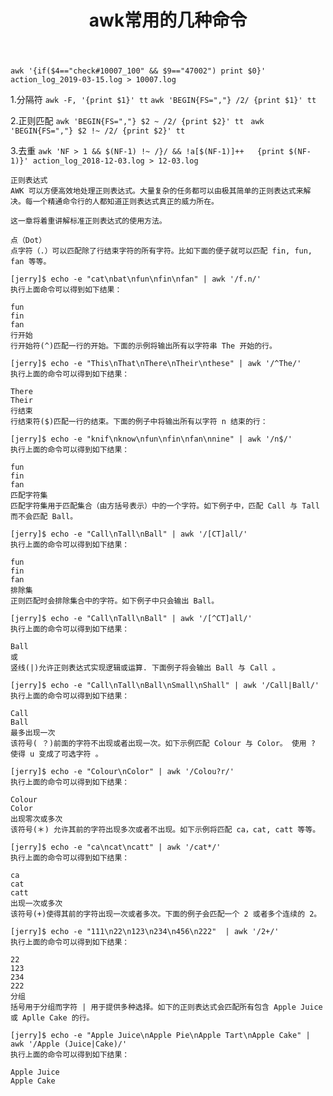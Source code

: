 ﻿---
title: awk常用的几种命令 
categories :
- 技术
tags :
- awk
- linux
---

`awk '{if($4=="check#10007_100" && $9=="47002") print $0}' action_log_2019-03-15.log > 10007.log`



1.分隔符
`awk -F, '{print $1}' tt`
`awk 'BEGIN{FS=","} /2/ {print $1}' tt`

2.正则匹配
 `awk 'BEGIN{FS=","} $2 ~ /2/ {print $2}' tt`
 ` awk 'BEGIN{FS=","} $2 !~ /2/ {print $2}' tt`

3.去重
`awk 'NF > 1 && $(NF-1) !~ /}/ && !a[$(NF-1)]++   {print $(NF-1)}' action_log_2018-12-03.log > 12-03.log`

```
正则表达式
AWK 可以方便高效地处理正则表达式。大量复杂的任务都可以由极其简单的正则表达式来解决。每一个精通命令行的人都知道正则表达式真正的威力所在。

这一章将着重讲解标准正则表达式的使用方法。

点（Dot）
点字符（.）可以匹配除了行结束字符的所有字符。比如下面的便子就可以匹配 fin, fun, fan 等等。

[jerry]$ echo -e "cat\nbat\nfun\nfin\nfan" | awk '/f.n/'
执行上面命令可以得到如下结果：

fun
fin
fan
行开始
行开始符(^)匹配一行的开始。下面的示例将输出所有以字符串 The 开始的行。

[jerry]$ echo -e "This\nThat\nThere\nTheir\nthese" | awk '/^The/'
执行上面的命令可以得到如下结果：

There
Their
行结束
行结束符($)匹配一行的结束。下面的例子中将输出所有以字符 n 结束的行：

[jerry]$ echo -e "knif\nknow\nfun\nfin\nfan\nnine" | awk '/n$/'
执行上面的命令可以得到如下结果：

fun
fin
fan
匹配字符集
匹配字符集用于匹配集合（由方括号表示）中的一个字符。如下例子中，匹配 Call 与 Tall 而不会匹配 Ball。

[jerry]$ echo -e "Call\nTall\nBall" | awk '/[CT]all/'
执行上面的命令可以得到如下结果：

fun
fin
fan
排除集
正则匹配时会排除集合中的字符。如下例子中只会输出 Ball。

[jerry]$ echo -e "Call\nTall\nBall" | awk '/[^CT]all/'
执行上面的命令可以得到如下结果：

Ball
或
竖线(|)允许正则表达式实现逻辑或运算. 下面例子将会输出 Ball 与 Call 。

[jerry]$ echo -e "Call\nTall\nBall\nSmall\nShall" | awk '/Call|Ball/'
执行上面的命令可以得到如下结果：

Call
Ball
最多出现一次
该符号( ？)前面的字符不出现或者出现一次。如下示例匹配 Colour 与 Color。 使用 ? 使得 u 变成了可选字符 。

[jerry]$ echo -e "Colour\nColor" | awk '/Colou?r/'
执行上面的命令可以得到如下结果：

Colour
Color
出现零次或多次
该符号(＊) 允许其前的字符出现多次或者不出现。如下示例将匹配 ca，cat, catt 等等。

[jerry]$ echo -e "ca\ncat\ncatt" | awk '/cat*/'
执行上面的命令可以得到如下结果：

ca
cat
catt
出现一次或多次
该符号(+)使得其前的字符出现一次或者多次。下面的例子会匹配一个 2 或者多个连续的 2。

[jerry]$ echo -e "111\n22\n123\n234\n456\n222"  | awk '/2+/'
执行上面的命令可以得到如下结果：

22
123
234
222
分组
括号用于分组而字符 | 用于提供多种选择。如下的正则表达式会匹配所有包含 Apple Juice 或 Aplle Cake 的行。

[jerry]$ echo -e "Apple Juice\nApple Pie\nApple Tart\nApple Cake" | awk '/Apple (Juice|Cake)/'
执行上面的命令可以得到如下结果：

Apple Juice
Apple Cake
```
